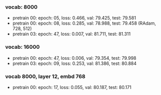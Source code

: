 ### vocab: 8000
- pretrain 00: epoch: 05, loss: 0.466, val: 79.425, test: 79.581
- pretrain 00: epoch: 08, loss: 0.285, val: 78.988, test: 79.458 (RAdam, 728, 512)
- pretrain 03: epoch: 47, loss: 0.007, val: 81.711, test: 81.311

### vocab: 16000
- pretrain 00: epoch: 47, loss: 0.006, val: 79.354, test: 79.998
- pretrain 03: epoch: 09, loss: 0.253, val: 81.386, test: 80.884

### vocab 8000, layer 12, embd 768
- pretrain 00: epoch: 17, loss: 0.055, val: 80.187, test: 80.171
